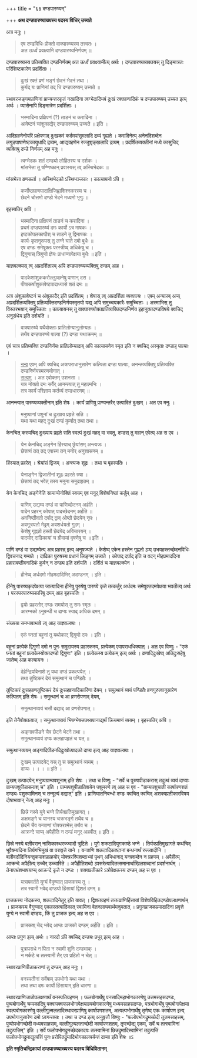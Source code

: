 +++
title = "६३ दण्डपारुष्यम्"

+++
**अथ दण्डपारुष्याख्यस्य पदस्य विधिर् उच्यते**

अत्र मनुः ।

> एष दण्डविधिः प्रोक्तो वाक्पारुष्यस्य तत्त्वतः ।  
> अत ऊर्ध्वं प्रवक्ष्यामि दण्डपारुष्यनिर्णयम् ॥

दण्डपारुष्यस्य प्रतिव्यक्ति दण्डनिर्णयम् अत ऊर्ध्वं प्रवक्ष्यामीत्य् अर्थः । दण्डपारुष्यव्यक्तयस् तु दिङ्मात्रतः परिशिष्टकारेण प्रदर्शिताः ।

> दुःखं रक्तं व्रणं भङ्गं छेदनं भेदनं तथा ।  
> कुर्यद् यः प्राणिनां तद् धि दण्डपरुष्यम् उच्यते ॥

स्थावरजङ्गमप्राणिनां प्राण्यन्तरकृतं नखादिना त्वग्भेदादिभवं दुःखं रक्तव्रणादिकं च दण्डपारुष्यम् उच्यत इत्य् अर्थः । व्यासेनापि दिङ्मात्रेण प्रदर्शिताः ।

> भस्मादिना प्रक्षिपणं (?) ताडनं च करादिना ।  
> आवेष्टनं चांशुकाद्यैर् दण्डपारुष्यम् उच्यते ॥ इति ।

आदिग्रहणेनोपरि प्रक्षेपणाद् दुःखकरं कर्दमपांसुमलादि द्रव्यं गृह्यते । करादिनेत्य् अनेनदिशब्देन लगुडपाषाणेष्टकायुधादि द्रव्यम्, आद्यग्रहणेन रज्जुशृङ्खलादि द्रव्यम् । प्रदर्शितव्यक्तीनां मध्ये कासुचिद् व्यक्तिषु दण्डे निर्णयम् अह मनुः ।

> त्वग्भेदकः शतं दण्ड्यो लोहितस्य च दर्शकः ।  
> मांसभेत्ता तु षण्णिष्कान् प्रवास्यस् त्व् अस्थिभेदकः ॥

मांसभेत्ता व्रणकर्ता । अस्थिभेदको ऽस्थिभञ्जकः । कात्यायनो ऽपि ।

> कर्णोष्ठघ्राणपादाक्षिजिह्वाशिश्नकरस्य च ।  
> छेदने चोत्तमो दण्डो भेदने मध्यमो भृगुः ॥

बृहस्पतिर् अपि ।

> भस्मादिना प्रक्षिपणं ताडनं च करादिना ।  
> प्रथमं दण्डपारुष्यं दमः कार्यो ऽत्र माषकः ।  
> इष्टकोपलकाष्ठैश् च ताडने तु द्विमाषकः ।  
> कार्यः कृतनुरूपस् तु लग्ने घाते दमो बुधैः ॥  
> एष दण्डः समेषूक्तः परस्त्रीष्व् अधिकेषु च ।  
> द्विगुणास् त्रिगुणो ज्ञेयः प्राधान्यापेक्षया बुधैः ॥ इति ।

याज्ञवल्क्यस् त्व् अप्रदर्शितास्व् अपि दण्डपारुष्यव्यक्तिषु दण्डम् आह ।

> पादकेशांशुककरोल्लुञ्छनेषु पाणान् दस ।  
> पीषाकर्षांशुकावेष्टपादाध्यासे शतं दमः ॥

अत्र अंशुकावेष्टनं च अंशुकादैर् इति प्रदर्शितम् । शेषास् त्व् अप्रदर्शिता व्यक्तत्यः । एवम् अन्यास्व् अप्य् अप्रदर्शितव्यक्तिषु प्रतिव्यक्तिदण्डनिर्णयस्मृतयो यद्य् अपि समुच्चयकारैः समुच्चिताः । अस्माभिस् तु विस्तरभयान् समुच्चिताः । कात्यायनस् तु वाक्पारुष्योक्तप्रतिव्यक्तिदण्डनिर्णय इहानुक्तदण्डविषये क्वचिद् अनुसंधेय इति दर्शयति ।

> वाक्पारुष्ये यथैवोक्ताः प्रातिलोम्यानुलोम्यतः ।  
> तथैव दण्डपारुष्ये पात्या (?) दण्डा यथाक्रमम् ॥

एवं चात्र प्रतिव्यक्ति दण्डनिर्णयः प्रातिलोम्यादाव् अपि कात्यायनेन स्मृत इति न क्वचिद् अस्मृताः दण्डाह् पात्याः । 

> <u>नन्व्</u> एवम् अपि क्वचिद् अत्रापराधानुसारेण कल्पिता दण्डा पात्याः, अनन्तव्यक्तिषु प्रतिव्यक्ति दण्डनिर्णयस्मरणयोगात् ।   
> <u>सत्यम्</u> । अत एवोक्तम् उशनसा ।  
> यत्र नोक्तो दमः सर्वैर् आनन्त्यात् तु महात्मभिः ।  
> तत्र कार्यं परिज्ञाय कर्तव्यं दण्डधारणम् ॥

आनन्त्यात् पारुष्यव्यक्तीनाम् इति शेषः । कार्यं प्राणिषु प्राण्यन्तरैर् उत्पादितं दुःखम् । अत एव मनुः ।

> मनुष्याणां पशूनां च दुःखाय प्रहृते सति ।  
> यथा यथा महद् दुःखं दण्डं कुर्यात् तथा तथा ॥

केनचित् कस्यचिद् दुःख्याय प्रहृते सति स्वल्पं दुःखं महद् वा भवतु, दण्डस् तु महान् एवेत्य् अह स एव ।

> येन केनचिद् अङ्गेन हिंस्याच् छ्रेयांसम् अन्त्यजः ।  
> छेत्तव्यं तत् तद् एवास्य तन् मनोर् अनुशासनम् ॥

हिंस्यात् प्रहरेत् । श्रेयांसं द्विजम् । अन्त्यजः शूद्रः । तथा च बृहस्पतिः ।

> येनाङ्गेन द्विजातीनां शूद्रः प्रहरते रुषा ।  
> छेत्तव्यं तद् भवेत् तस्य मनुना समुदाहृतम् ॥

येन केनचिद् अङ्गेनेति सामान्येनोक्तिं स्वयम् एव मनुर् विशेषनिष्ठां कर्तुम् आह ।

> पाणिम् उद्यम्य दण्डं वा पाणिच्छेदनम् अर्हति ।  
> पादेन प्रहरन् कोपात् पादच्छेदनम् अर्हति ॥  
> अवनिष्ठीवतो दर्पाद् द्वाव् ओष्ठौ छेदयेन् नृपः ।  
> अवमूत्रयतो मेढ्रम् अवशर्धयतो गुदम् ।  
> केशेषु गृह्णतो हस्तौ छेदयेद् अविचारयन् ।  
> पादयोर् दाढिकायां च ग्रीवायां वृषणेषु च ॥ इति ।

पाणिं दण्डं वा उद्यम्येत्य् अत्र प्रहरन्न् इत्य् अनुषज्यते । केशेष्व् एकेन हस्तेन गृह्णतो ऽप्य् उभयहस्तच्छेदनविधिः द्विवचनाद् गम्यते । दाढिका पुरुषस्य प्रधानं लिङ्गम् उच्यते । कोपाद् दर्पाद् इति च वदन् मोहप्रमाददिना प्रहारावष्ठीवनादिकं कुर्वन् न दण्ड्य इति दर्शयति । दर्शितं च याज्ञवल्क्येन ।

> हीनेष्व् अर्धदमो मोहमदादिभिर् अदण्डनम् । इति ।

हीनेषु पारुष्यकृदपेक्षया जात्यादिना हीनेषु पुरुषेषु पारुष्ये कृते तत्कर्तुर् अर्धदमः समेषूक्तदमपेक्षया भवतीत्य् अर्थः । परस्परपारुष्यकारिषु दमम् आह बृहस्पतिः ।

> द्वयोः प्रहरतोर् दण्डः समयोस् तु समः स्मृतः ।  
> आरम्भको ऽनुबन्धी च दाप्यः स्याद् अधिकं दमम् ॥

संख्यया समभावाभावे त्व् आह याज्ञवल्क्यः ।

> एकं घ्नतां बहूनां तु यथोकाद् द्विगुणो दमः । इति ।

बहूनां प्रत्येकं द्विगुणो दमो न पुनः समुदायस्य प्रहारकस्य, प्रत्येकम् एवापराधधिक्यात् । अत एव विष्णुः -  "एकं घ्नतां बहूनां प्रत्यकेस्योक्तदण्डो द्विगुणः" इति । प्रत्येकस्य प्रत्येकम् इत्य् अर्थः । व्रणादिदुःखेष्व् अतिदुःसहेषु जातेष्व् आह कत्यायनः ।

> देहेन्द्रियविनाशे तु यथा दण्डं प्रकल्पयेत् ।  
> तथा तुष्टिकरं देयं समुत्थानं च पण्डितैः ॥

तुष्टिकरं दुःसहव्रणतुष्टिकरं देयं दुःसहव्रणादिकारिणा देयम् । समुत्थानं व्ययं पण्डितैः व्रणगुरुत्वानुसारेण कल्पितम् इति शेषः । समुत्थानं च आ व्रणरोपणाद् देयम्,

> समुत्थानव्ययं चसौ दद्याद् आ व्रणरोपणात् ।

इति तेनैवोक्तत्वात् । समुत्थानव्ययं भिषग्भेषजपथ्यपानाद्यर्थं क्रियमाणं व्ययम् । बृहस्पतिर् अपि ।

> अङ्गावपीडने चैव छेदने भेदने तथा ।  
> समुत्थानव्ययं दप्यः कलहापहृतं च यत् ॥

समुत्थानव्ययम् अङ्गादिपीडनदिदुःखोत्पादको दाप्य इत्य् आह याज्ञवल्क्यः ।

> दुःखम् उत्पादयेद् यस् तु स समुत्थानं व्ययम् ।  
> दाप्यः । । । ॥ इति ।

दुःखम् उत्पादयेन् मनुष्यग्राम्यपशूनाम् इति शेषः । तथा च विष्णुः -  "सर्वे च पुरुषपीडाकरास् तदुत्थं व्ययं दाप्याः ग्राम्यपशुपीडाकराश् च" इति । ग्राम्यपशुपीडातिशयेन पशुमरणे त्व् आह स एव -  "ग्राम्यपशुघाती कार्षापणशतं दण्ड्यः पशुस्वामिनश् च तन्मूल्यं दद्यात्" इति । प्राणिघातनिबन्धो दण्डः क्वचित् क्वचिद् अशक्यप्रतीकारविषय दोषाभावान् नेत्य् आह मनुः ।

> छिन्ने नस्ये युगे भग्ने तिर्यक्प्रतिमुखागत् ।  
> अक्षभङ्गे च यानस्य चक्रभङ्गे तथैव च ॥  
> छेदने चैव यन्त्राणां योक्त्ररश्मेस् तथैव च ।  
> आक्रन्दे चाप्य् अपैहीति न दण्डं मनुर् अब्रवीत् ॥ इति ।

छिन्ने नस्ये बलीवरान् नासिकास्थरज्ज्वादौ त्रुटिते । युगे शकटादियुगकाष्ठे भग्ने । तिर्यक्प्रतिमुखागते कथंचिद् भूवैषम्यदिना तिर्यगभिमुखं वा परावृत्ते याने । यन्त्राणि शकटादिकाष्टानां बन्धनार्थं रज्ज्वादीनि । बलीवर्दादिनियन्तृकपाशप्रग्रहयोर् योक्त्ररश्मिशब्दाभ्यां पृथग् अभिधानाद् यन्त्रशब्देन न ग्रहणम् । अपैहीत्य् आक्रन्दे अपैहीत्य् उच्चैर् उच्चारिते । अपैहीतिशब्दो ऽपसरेत्यादितत्समानार्थाखिलशब्दानां प्रदर्शनार्थम् । तेनापभ्रंशभाषयाप्य् आक्रन्दे कृते न दण्डः । शक्यप्रतीकारे ऽत्रोपेक्षकस्य दण्डम् अह स एव ।

> यत्रापवर्तते युग्यं वैवुण्यात् प्राजकस्य तु ।  
> तत्र स्वामी भवेद् दण्ड्यो हिंसायां द्विशतं दमम् ॥

प्राजकस्य नोदकस्य, शकटादिनेतुर् इति यावत् । द्विशतग्रहणं तत्तत्प्राणिहिंसायां विशेषविहितदण्डोपलक्षणार्थम् । प्राजकस्य वैगुण्याद् एकहस्तत्वादिकात् स्वामिना वेतनलाघवार्थमनुमतात् । प्रगुणप्राजकप्रमादादिना प्रवृत्ते युग्ये न स्वामी दण्ड्यः, किं तु प्राजक इत्य् अह स एव ।

> प्राजकश् चेद् भवेद् आप्तः प्राजको दण्डम् अर्हति । इति ।

आप्तः प्रगुण इत्य् अर्थः । नारदो ऽपि क्वचिद् दण्ड्यः प्रभुर् इत्य् आह ।

> पुत्रापराधे न पिता न स्वामी शुनि दण्डभाक् ।  
> न मर्कटे च तत्स्वामी तैर् एव प्रहितो न चेत् ॥

स्थावरप्राणिपीडाकराणां तु दण्डम् आह मनुः ।

> वनस्पतीनां सर्वेषाम् उपभोगो यथा यथा ।  
> तथा तथा दमः कार्यो हिंसायाम् इति धारणा ॥

स्थावरप्राणिजातोपलक्षणार्थं वनस्पतिग्रहणम् । फलबोगार्थेषु पनसादिमहाभोगकारणेषु उत्तमसहसदण्डः, पुष्पबोगार्थेषु चम्पकादिषु पक्वापक्वफलभोगापेक्षयाल्पबोगकारणेषु मध्यमसाहसदण्डः, पत्रभोगार्थेषु पुष्पबोगापेक्षया स्वल्पबोगकारणेषु वल्लीगुल्मलतादिस्थावरप्राणिषु कार्षापणशतम्, अत्यल्पभोगार्थेषु तृणेष्व् एकः कार्षापण इत्य् उपभोगानुसारेण दमो ऽवगन्तव्यः । तथा च दण्ड इत्य् अनुवृत्तौ विष्णुः -  "फलोपभोगद्रुमच्छेदी तूत्तमसाहसम्, पुष्पोपभोगच्छेदी मध्यमसाहसम्, वल्लीगुल्यलताच्छेदी कार्षापणशतम्, तृणच्छेद्य् एकम्, सर्वे च तत्स्वामिनां तदुत्पत्तिम्" इति । सर्वे फलोपभोगद्रुमच्छेदकादयः तत्स्वामिनां छिन्नद्रुमादिस्वामिनां तदुत्पत्तिं फलोपभोगद्रुमाद्युत्पत्तिं पुनः प्ररोपितद्रुमादिभोगकालपर्यन्तं दाप्या इति शेषः ॥ऽ

**इति स्मृतिचन्द्रिकायां दण्डपारुष्याख्यस्य पदस्य विधिवितानम्**
